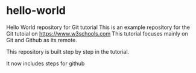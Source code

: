 # hello-world
Hello World repository for Git tutorial
This is an example repository for the Git tutoial on https://www.w3schools.com
This tutorial focuses mainly on Git and Github as its remote.

This repository is built step by step in the tutorial.

It now includes steps for github

